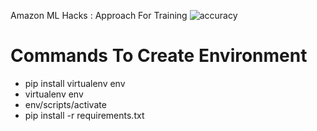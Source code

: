 Amazon ML Hacks :
Approach For Training 
![accuracy]("images\Accuracy_Line_Plot.png")
# Commands To Create Environment
- pip install virtualenv env
- virtualenv env 
- env/scripts/activate
- pip install -r requirements.txt
